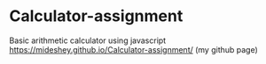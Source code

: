 # Calculator-assignment
Basic arithmetic calculator using javascript 
https://mideshey.github.io/Calculator-assignment/ (my github page)
